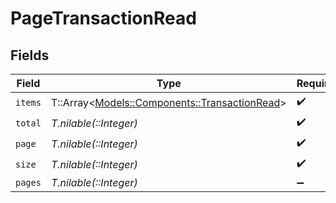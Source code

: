 # PageTransactionRead


## Fields

| Field                                                                                   | Type                                                                                    | Required                                                                                | Description                                                                             |
| --------------------------------------------------------------------------------------- | --------------------------------------------------------------------------------------- | --------------------------------------------------------------------------------------- | --------------------------------------------------------------------------------------- |
| `items`                                                                                 | T::Array<[Models::Components::TransactionRead](../../models/shared/transactionread.md)> | :heavy_check_mark:                                                                      | N/A                                                                                     |
| `total`                                                                                 | *T.nilable(::Integer)*                                                                  | :heavy_check_mark:                                                                      | N/A                                                                                     |
| `page`                                                                                  | *T.nilable(::Integer)*                                                                  | :heavy_check_mark:                                                                      | N/A                                                                                     |
| `size`                                                                                  | *T.nilable(::Integer)*                                                                  | :heavy_check_mark:                                                                      | N/A                                                                                     |
| `pages`                                                                                 | *T.nilable(::Integer)*                                                                  | :heavy_minus_sign:                                                                      | N/A                                                                                     |